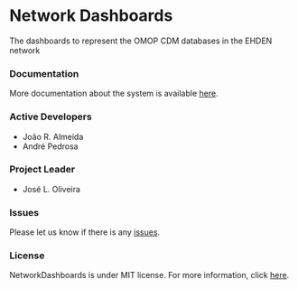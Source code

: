 # Network Dashboards
The dashboards to represent the OMOP CDM databases in the EHDEN network

### Documentation

More documentation about the system is available [here](https://github.com/EHDEN/NetworkDashboards/wiki).

### Active Developers
  - João R. Almeida
  - André Pedrosa
  
### Project Leader
  - José L. Oliveira

### Issues
Please let us know if there is any
[issues](https://github.com/EHDEN/NetworkDashboards/issues).

### License
NetworkDashboards is under MIT license. For more information, click
[here](https://opensource.org/licenses/MIT).
